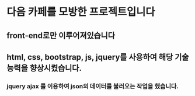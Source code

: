# 다음 카페를 모방한 프로젝트입니다
## front-end로만 이루어져있습니다
## html, css, bootstrap, js, jquery를 사용하여 해당 기술 능력을 향상시켰습니다.
### jquery ajax 를 이용하여 json의 데이터를 불러오는 작업을 했습니다.
